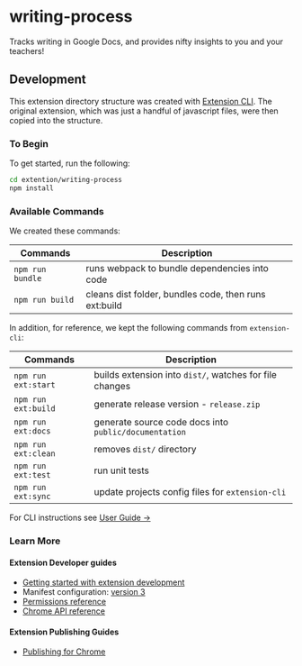 # writing-process

Tracks writing in Google Docs, and provides nifty insights to you and your teachers!

## Development

This extension directory structure was created with [Extension CLI](https://oss.mobilefirst.me/extension-cli/).
The original extension, which was just a handful of javascript files, were then copied into the structure.

### To Begin

To get started, run the following:

```bash
cd extention/writing-process
npm install
```

### Available Commands

We created these commands:

| Commands | Description |
| --- | --- |
| `npm run bundle` | runs webpack to bundle dependencies into code |
| `npm run build` | cleans dist folder, bundles code, then runs ext:build |

In addition, for reference, we kept the following commands from `extension-cli`:

| Commands | Description |
| --- | --- |
| `npm run ext:start` | builds extension into `dist/`, watches for file changes |
| `npm run ext:build` | generate release version - `release.zip` |
| `npm run ext:docs` | generate source code docs into `public/documentation` |
| `npm run ext:clean` | removes `dist/` directory |
| `npm run ext:test` | run unit tests |
| `npm run ext:sync` | update projects config files for `extension-cli` |

For CLI instructions see [User Guide &rarr;](https://oss.mobilefirst.me/extension-cli/)

### Learn More

#### Extension Developer guides

- [Getting started with extension development](https://developer.chrome.com/extensions/getstarted)
- Manifest configuration: [version 3](https://developer.chrome.com/docs/extensions/mv3/intro/)
- [Permissions reference](https://developer.chrome.com/extensions/declare_permissions)
- [Chrome API reference](https://developer.chrome.com/docs/extensions/reference/)

#### Extension Publishing Guides

- [Publishing for Chrome](https://developer.chrome.com/webstore/publish)
